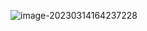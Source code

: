 ![image-20230314164237228](C:\Users\JunXing\AppData\Roaming\Typora\typora-user-images\image-20230314164237228.png)







 